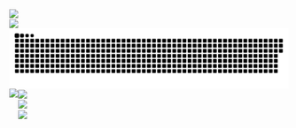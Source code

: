 <div>
  <img height=200 align="center" src="https://my-stats-43gk.vercel.app/api?username=gidsola&show_icons=true&theme=one_dark_pro&hide=contribs,issues&show=discussions_answered&rank_icon=github&include_all_commits=true&card_width=150" />
</div>
<div>
  <img height=200 align="center" src="https://my-stats-43gk.vercel.app/api/top-langs/?username=gidsola&hide=html,scss,css&langs_count=8&layout=compact&theme=one_dark_pro&card_width=150" />
</div>

<div><img  align="center" src="contributions.svg"/></div>
  
<div>
  <img align="left" height=200 src="https://github-readme-streak-stats-git-main-davids-projects-ad77adcc.vercel.app/?user=gidsola&theme=one_dark_pro"/>
  <img align="center" height=200 src="https://c.tenor.com/99HIOHQ0l00AAAAd/tenor.gif"/>
</div>

<div>
 <img align="center" src="https://komarev.com/ghpvc/?username=gidsola&style=plastic&color=blueviolet"/>
</div>

<div> 
  <img align="center" height=100 src="https://github-profile-trophy.vercel.app/?username=gidsola&theme=onedark&no-frame=true&title=Stars,Followers,Commits&column=-1"/>
</div>



